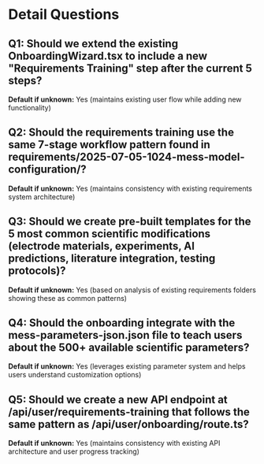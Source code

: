 # Detail Questions

## Q1: Should we extend the existing OnboardingWizard.tsx to include a new "Requirements Training" step after the current 5 steps?
**Default if unknown:** Yes (maintains existing user flow while adding new functionality)

## Q2: Should the requirements training use the same 7-stage workflow pattern found in requirements/2025-07-05-1024-mess-model-configuration/?
**Default if unknown:** Yes (maintains consistency with existing requirements system architecture)

## Q3: Should we create pre-built templates for the 5 most common scientific modifications (electrode materials, experiments, AI predictions, literature integration, testing protocols)?
**Default if unknown:** Yes (based on analysis of existing requirements folders showing these as common patterns)

## Q4: Should the onboarding integrate with the mess-parameters-json.json file to teach users about the 500+ available scientific parameters?
**Default if unknown:** Yes (leverages existing parameter system and helps users understand customization options)

## Q5: Should we create a new API endpoint at /api/user/requirements-training that follows the same pattern as /api/user/onboarding/route.ts?
**Default if unknown:** Yes (maintains consistency with existing API architecture and user progress tracking)